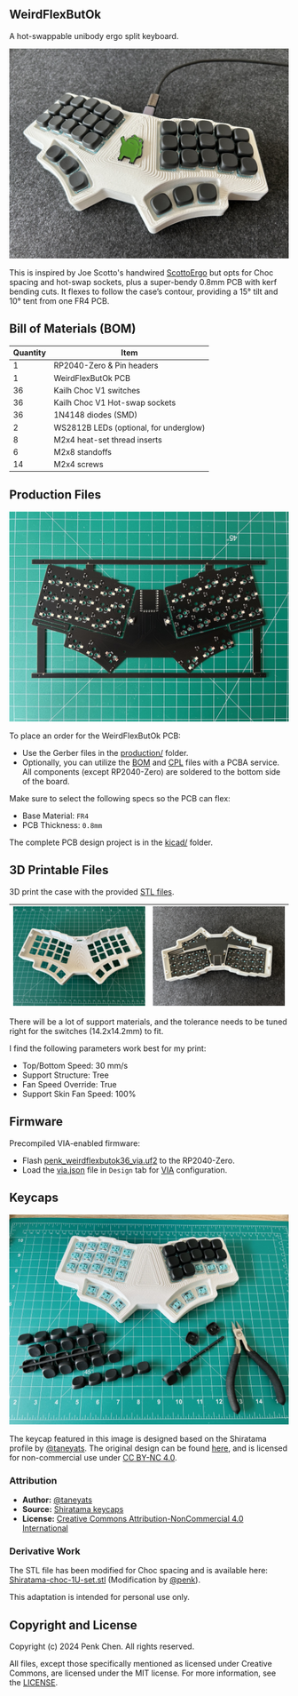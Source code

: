 ## WeirdFlexButOk 

A hot-swappable unibody ergo split keyboard.

![](images/keyboard.jpg)

This is inspired by Joe Scotto's handwired [ScottoErgo](https://scottokeebs.com/blogs/keyboards/scottoergo-handwired-keyboard) but opts for Choc spacing and hot-swap sockets, plus a super-bendy 0.8mm PCB with kerf bending cuts. It flexes to follow the case’s contour, providing a 15° tilt and 10° tent from one FR4 PCB. 

## Bill of Materials (BOM)

Quantity | Item 
--- | --- 
1 | RP2040-Zero & Pin headers 
1 | WeirdFlexButOk PCB 
36 | Kailh Choc V1 switches  
36 | Kailh Choc V1 Hot-swap sockets 
36 | 1N4148 diodes (SMD)
2 | WS2812B LEDs (optional, for underglow)
8 | M2x4 heat-set thread inserts
6 | M2x8 standoffs
14 | M2x4 screws 

## Production Files

![](images/pcb.jpg)

To place an order for the WeirdFlexButOk PCB:

- Use the Gerber files in the [production/](production/) folder. 
- Optionally, you can utilize the [BOM](production/BOM.csv) and [CPL](production/CPL.csv) files with a PCBA service. All components (except RP2040-Zero) are soldered to the bottom side of the board.

Make sure to select the following specs so the PCB can flex:

- Base Material: `FR4`
- PCB Thickness: `0.8mm` 

The complete PCB design project is in the [kicad/](kicad/) folder. 

## 3D Printable Files 

3D print the case with the provided [STL files](case/). 

| ![](images/3dprint.jpg) | ![](images/case.jpg) |
|---|---|

There will be a lot of support materials, and the tolerance needs to be tuned right for the switches (14.2x14.2mm) to fit.

I find the following parameters work best for my print:

- Top/Bottom Speed: 30 mm/s 
- Support Structure: Tree
- Fan Speed Override: True
- Support Skin Fan Speed: 100%

## Firmware 

Precompiled VIA-enabled firmware: 

- Flash [penk_weirdflexbutok36_via.uf2](firmware/penk_weirdflexbutok36_via.uf2) to the RP2040-Zero.
- Load the [via.json](firmware/QMK/keyboards/penk/weirdflexbutok36/via.json) file in `Design` tab for [VIA](https://usevia.app) configuration.

## Keycaps

![Assembly](images/assembly.jpg)

The keycap featured in this image is designed based on the Shiratama profile by [@taneyats](https://twitter.com/taneyats). The original design can be found [here](https://www.taneyats.com/entry/shiratama-profile), and is licensed for non-commercial use under [CC BY-NC 4.0](https://creativecommons.org/licenses/by-nc/4.0).

### Attribution
- **Author:** [@taneyats](https://twitter.com/taneyats)
- **Source:** [Shiratama keycaps](https://taneyats.booth.pm/items/4020198)
- **License:** [Creative Commons Attribution-NonCommercial 4.0 International](https://creativecommons.org/licenses/by-nc/4.0/)

### Derivative Work
The STL file has been modified for Choc spacing and is available here: [Shiratama-choc-1U-set.stl](keycap/Shiratama-choc-1U-set.stl) (Modification by [@penk](https://github.com/penk)).

This adaptation is intended for personal use only.

## Copyright and License
Copyright (c) 2024 Penk Chen. All rights reserved.

All files, except those specifically mentioned as licensed under Creative Commons, are licensed under the MIT license. For more information, see the [LICENSE](LICENSE).
